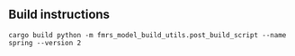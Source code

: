 ## Build instructions
`
cargo build
python -m fmrs_model_build_utils.post_build_script --name spring --version 2
`